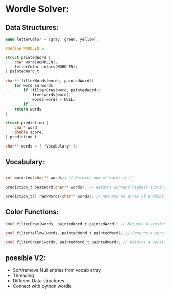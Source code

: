 # Wordle Solver:

## Data Structures:

```c
enum letterColor = {gray, green, yellow};

#define WORDLEN 5

struct paintedWord {
    char word[WORDLEN];
    letterColor colors[WORDLEN];
} paintedWord_t

char** filterWords(words, paintedWord){
    for word in words:
        if !filterGray(word, paintedWord):
            free(words[word]);
            words[word] = NULL;
        if ...
    return words
}

struct prediction {
    char* word; 
    double score; 
} prediction_t

char** words = { *Vocabulary* };
```

## Vocabulary:
```c

int wordsLen(char** words); // Returns num of words left

prediction_t bestWord(char** words); // Returns current highest scoring word

prediction_t[] rankWords(char** words); // Returns an array of prediction scores for every word in the words array

```

## Color Functions:
```c
bool filterGray(words, paintedWord_t paintedWord); // Returns a version of the words array without any words containing grayLetters

bool filterYellow(words, paintedWord_t paintedWord); // Returns a version of the words array which only contains words which contain yellowLetters not in current spot

bool filterGreen(words, paintedWord_t paintedWord); // Returns a version of the words awwat which only contains words which have green letters in the right spot
```

## possible V2:
 - Sort/remove Null entries from vocab array
 - Threading
 - Different Data structures
 - Connect with python wordle
